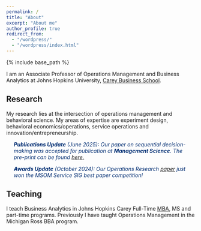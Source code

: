 ```yaml
---
permalink: /
title: "About"
excerpt: "About me"
author_profile: true
redirect_from: 
  - "/wordpress/"
  - "/wordpress/index.html"
---
```


{% include base_path %}

I am an Associate Professor of Operations Management and Business Analytics at Johns Hopkins University, [Carey Business School](https://carey.jhu.edu/).   

## Research
My research lies at the intersection of operations management and behavioral science.  My areas of expertise are experiment design, behavioral economics/operations, service operations and innovation/entrepreneurship. 

<div style="margin-left: 20px; margin-right: 20px; color: #002D72;">
  <p><em><b>Publications Update</b> (June 2025): Our paper on sequential decision-making was accepted for publication at <b>Management Science</b>. The pre-print can be found <a href="https://evgenykagan.github.io/files/sdm.pdf">here.</a></em></p>
 
  <p><em><b>Awards Update</b> (October 2024): Our Operations Research  <a href="https://pubsonline.informs.org/doi/abs/10.1287/opre.2021.2211">paper</a> just won the MSOM Service SIG best paper competition! </em></p>
  </div>

## Teaching
I teach Business Analytics in Johns Hopkins Carey Full-Time [MBA](https://www.wsj.com/articles/johns-hopkins-university-reimagines-the-m-b-a-11579689000), MS and part-time programs. Previously I have taught Operations Management in the Michigan Ross BBA program.